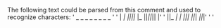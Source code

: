 The following text could be parsed from this comment and used to recognize characters:
'    _  _     _  _  _  _  _  _ '
'  | _| _||_||_ |_   ||_||_|| |'
'  ||_  _|  | _||_|  ||_| _||_|'
'                              '